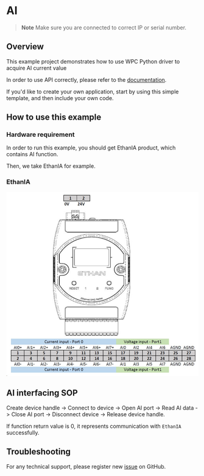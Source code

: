 # AI
> **Note**
> Make sure you are connected to correct IP or serial number.

## Overview

This example project demonstrates how to use WPC Python driver to acquire AI current value

In order to use API correctly, please refer to the [documentation](https://wpc-systems-ltd.github.io/WPC_Python_driver_release/).

If you'd like to create your own application, start by using this simple template, and then include your own code.

## How to use this example

### Hardware requirement

In order to run this example, you should get EthanIA product, which contains AI function.

Then, we take EthanIA for example.

### EthanIA

<img src="https://github.com/WPC-Systems-Ltd/WPC_Python_driver_release/blob/main/Reference/Pinouts/pinout-EthanIA.JPG" alt="drawing" width="600"/>

## AI interfacing SOP

Create device handle -> Connect to device -> Open AI port -> Read AI data -> Close AI port -> Disconnect device -> Release device handle.

If function return value is 0, it represents communication with `EthanIA` successfully.

## Troubleshooting

For any technical support, please register new [issue](https://github.com/WPC-Systems-Ltd/WPC_Python_driver_release/issues) on GitHub.